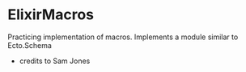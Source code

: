 # ElixirMacros

Practicing implementation of macros.
Implements a module similar to Ecto.Schema
- credits to Sam Jones